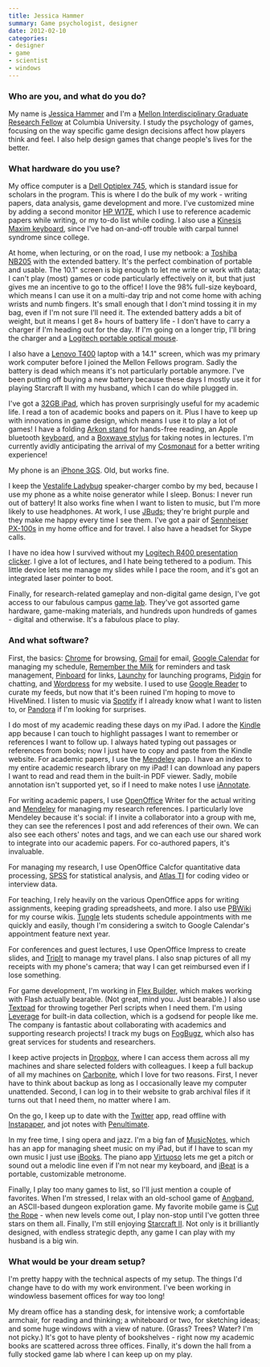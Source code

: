 ```yaml
---
title: Jessica Hammer
summary: Game psychologist, designer
date: 2012-02-10
categories:
- designer
- game
- scientist
- windows
---
```


### Who are you, and what do you do?

My name is [Jessica Hammer](http://www.replayable.net/ "Jessica's website.") and I'm a [Mellon Interdisciplinary Graduate Research Fellow](http://iserp.columbia.edu/content/mellon-interdisciplinary-graduate-fellows-program-paul-f-lazarsfeld-center "Information about the Mellon Interdisciplinary Fellows Program.") at Columbia University. I study the psychology of games, focusing on the way specific game design decisions affect how players think and feel. I also help design games that change people's lives for the better.

### What hardware do you use?

My office computer is a [Dell Optiplex 745][optiplex-745], which is standard issue for scholars in the program. This is where I do the bulk of my work - writing papers, data analysis, game development and more. I've customized mine by adding a second monitor [HP W17E][w17e], which I use to reference academic papers while writing, or my to-do list while coding. I also use a [Kinesis Maxim keyboard][maxim], since I've had on-and-off trouble with carpal tunnel syndrome since college. 

At home, when lecturing, or on the road, I use my netbook: a [Toshiba NB205][nb205] with the extended battery. It's the perfect combination of portable and usable. The 10.1" screen is big enough to let me write or work with data; I can't play (most) games or code particularly effectively on it, but that just gives me an incentive to go to the office! I love the 98% full-size keyboard, which means I can use it on a multi-day trip and not come home with aching wrists and numb fingers. It's small enough that I don't mind tossing it in my bag, even if I'm not sure I'll need it. The extended battery adds a bit of weight, but it means I get 8+ hours of battery life - I don't have to carry a charger if I'm heading out for the day. If I'm going on a longer trip, I'll bring the charger and a [Logitech portable optical mouse][notebook-optical-mouse-plus].

I also have a [Lenovo T400][thinkpad-t400] laptop with a 14.1" screen, which was my primary work computer before I joined the Mellon Fellows program. Sadly the battery is dead which means it's not particularly portable anymore. I've been putting off buying a new battery because these days I mostly use it for playing Starcraft II with my husband, which I can do while plugged in.

I've got a [32GB iPad][ipad], which has proven surprisingly useful for my academic life. I read a ton of academic books and papers on it. Plus I have to keep up with innovations in game design, which means I use it to play a lot of games! I have a folding [Arkon stand][ipm-tab1] for hands-free reading, an Apple bluetooth [keyboard][], and a [Boxwave stylus][capacitive-stylus] for taking notes in lectures. I'm currently avidly anticipating the arrival of my [Cosmonaut][] for a better writing experience!

My phone is an [iPhone 3GS][iphone-3gs]. Old, but works fine.

I keep the [Vestalife Ladybug][ladybug-portable-speaker] speaker-charger combo by my bed, because I use my phone as a white noise generator while I sleep. Bonus: I never run out of battery! It also works fine when I want to listen to music, but I'm more likely to use headphones. At work, I use [JBuds][jbuds-j2]; they're bright purple and they make me happy every time I see them. I've got a pair of [Sennheiser PX-100s][px-100] in my home office and for travel. I also have a headset for Skype calls.

I have no idea how I survived without my [Logitech R400 presentation clicker][wireless-presenter-r400]. I give a lot of lectures, and I hate being tethered to a podium. This little device lets me manage my slides while I pace the room, and it's got an integrated laser pointer to boot.

Finally, for research-related gameplay and non-digital game design, I've got access to our fabulous campus [game lab](http://www.tc.columbia.edu/centers/gamesresearchlab/ "Columbia's game lab."). They've got assorted game hardware, game-making materials, and hundreds upon hundreds of games - digital and otherwise. It's a fabulous place to play.

### And what software?

First, the basics: [Chrome][] for browsing, [Gmail][] for email, [Google Calendar][google-calendar] for managing my schedule, [Remember the Milk][remember-the-milk] for reminders and task management, [Pinboard][] for links, [Launchy][] for launching programs, [Pidgin][] for chatting, and [Wordpress][] for my website. I used to use [Google Reader][google-reader] to curate my feeds, but now that it's been ruined I'm hoping to move to HiveMined. I listen to music via [Spotify][] if I already know what I want to listen to, or [Pandora][] if I'm looking for surprises.

I do most of my academic reading these days on my iPad. I adore the [Kindle][kindle-ios] app because I can touch to highlight passages I want to remember or references I want to follow up. I always hated typing out passages or references from books; now I just have to copy and paste from the Kindle website. For academic papers, I use the [Mendeley][mendeley-ios] app. I have an index to my entire academic research library on my iPad! I can download any papers I want to read and read them in the built-in PDF viewer. Sadly, mobile annotation isn't supported yet, so if I need to make notes I use <a href="http://www.ajidev.com/iannotate/">iAnnotate</a>. 

For writing academic papers, I use [OpenOffice][openoffice] Writer for the actual writing and [Mendeley][] for managing my research references. I particularly love Mendeley because it's social: if I invite a collaborator into a group with me, they can see the references I post and add references of their own. We can also see each others' notes and tags, and we can each use our shared work to integrate into our academic papers. For co-authored papers, it's invaluable.

For managing my research, I use OpenOffice Calcfor quantitative data processing, [SPSS][spss-statistics] for statistical analysis, and [Atlas TI][atlas.ti] for coding video or interview data.

For teaching, I rely heavily on the various OpenOffice apps for writing assignments, keeping grading spreadsheets, and more. I also use [PBWiki][pbworks] for my course wikis. [Tungle][] lets students schedule appointments with me quickly and easily, though I'm considering a switch to Google Calendar's appointment feature next year.

For conferences and guest lectures, I use OpenOffice Impress to create slides, and [TripIt][] to manage my travel plans. I also snap pictures of all my receipts with my phone's camera; that way I can get reimbursed even if I lose something.

For game development, I'm working in [Flex Builder][flash-builder], which makes working with Flash actually bearable. (Not great, mind you. Just bearable.) I also use [Textpad][] for throwing together Perl scripts when I need them. I'm using [Leverage][] for built-in data collection, which is a godsend for people like me. The company is fantastic about collaborating with academics and supporting research projects! I track my bugs on [FogBugz][], which also has great services for students and researchers.

I keep active projects in [Dropbox][], where I can access them across all my machines and share selected folders with colleagues. I keep a full backup of all my machines on [Carbonite][], which I love for two reasons. First, I never have to think about backup as long as I occasionally leave my computer unattended. Second, I can log in to their website to grab archival files if it turns out that I need them, no matter where I am.

On the go, I keep up to date with the [Twitter][twitter-ios] app, read offline with [Instapaper][instapaper-ios], and jot notes with [Penultimate][penultimate-ios].

In my free time, I sing opera and jazz. I'm a big fan of [MusicNotes][], which has an app for managing sheet music on my iPad, but if I have to scan my own music I just use [iBooks][ibooks-ios]. The piano app [Virtuoso][virtuoso-piano-free-2-hd-ios] lets me get a pitch or sound out a melodic line even if I'm not near my keyboard, and [iBeat][ibeat-ios] is a portable, customizable metronome.

Finally, I play too many games to list, so I'll just mention a couple of favorites. When I'm stressed, I relax with an old-school game of [Angband][], an ASCII-based dungeon exploration game. My favorite mobile game is [Cut the Rope][cut-the-rope-ios] - when new levels come out, I play non-stop until I've gotten three stars on them all. Finally, I'm still enjoying [Starcraft II][starcraft-2]. Not only is it brilliantly designed, with endless strategic depth, any game I can play with my husband is a big win.

### What would be your dream setup?

I'm pretty happy with the technical aspects of my setup. The things I'd change have to do with my work environment. I've been working in windowless basement offices for way too long!

My dream office has a standing desk, for intensive work; a comfortable armchair, for reading and thinking; a whiteboard or two, for sketching ideas; and some huge windows with a view of nature. (Grass? Trees? Water? I'm not picky.) It's got to have plenty of bookshelves - right now my academic books are scattered across three offices. Finally, it's down the hall from a fully stocked game lab where I can keep up on my play.

[angband]: https://en.wikipedia.org/wiki/Angband_(video_game) "A roguelike dungeon explorer game."
[atlas.ti]: https://atlasti.com/?q=%2Findex.html "A qualitative analysis tool."
[capacitive-stylus]: https://www.boxwave.com/stylus/capacitive-stylus/bwpds/tgz/ "A touch stylus."
[carbonite]: https://www.carbonite.com/ "An online backup service."
[chrome]: https://www.google.com/intl/en/chrome/ "A WebKit-based browser, where each tab runs in its own thread."
[cosmonaut]: https://www.studioneat.com/products/cosmonaut "A wide-grip stylus."
[cut-the-rope-ios]: https://apps.apple.com/us/app/cut-the-rope/id380293530 "A game where you need to cut ropes to feed a little monster."
[dropbox]: https://www.dropbox.com/ "Online syncing and storage."
[flash-builder]: http://web.archive.org/web/20180623141517/https://helpx.adobe.com/creative-cloud/kb/creative-cloud-apps-download.html "A tool for generating Flash apps via the Flex framework."
[fogbugz]: http://web.archive.org/web/20210126050156/https://www.manuscript.com/ "Bug/issue tracking software."
[gmail]: https://mail.google.com/mail/u/0/ "Web-based email."
[google-calendar]: https://en.wikipedia.org/wiki/Google_Calendar "A web-based calendar client."
[google-reader]: https://en.wikipedia.org/wiki/Google_Reader "A web-based feed reader."
[ibeat-ios]: https://apps.apple.com/us/app/ibeat-the-metronome/id398984403 "A metronome app."
[ibooks-ios]: https://apps.apple.com/us/app/ibooks/id364709193 "A book reader for iOS."
[instapaper-ios]: http://web.archive.org/web/20221221083204/https://www.instapaper.com/iphone "An iPhone app for reading Instapaper saved pages."
[ipad]: https://www.apple.com/ipad/ "A tablet device."
[iphone-3gs]: https://en.wikipedia.org/wiki/IPhone_3GS "A 3 megapixel smartphone."
[ipm-tab1]: http://web.archive.org/web/20150728180220/http://www.arkon.com:80/iPad_accessories/ipad-stand.html "A stand for the iPad."
[jbuds-j2]: https://www.jlab.com/jbuds-j2-noise-canceling-earbuds-p-12.html "In-ear headphones."
[keyboard]: https://www.apple.com/us/shop/goto/mac/accessories "The keyboard."
[kindle-ios]: https://apps.apple.com/gb/app/kindle/id302584613 "An iPhone app for accessing Kindle content from Amazon."
[ladybug-portable-speaker]: http://web.archive.org/web/20180522195620/https://www.amazon.com/Vestalife-Ladybug-Portable-Speaker-Black/dp/B001DT2O4M "Portable speakers."
[launchy]: http://www.launchy.net "A launcher for Windows."
[leverage]: https://www.pr-sol.com/ "A data collection SDK aimed at games."
[maxim]: http://web.archive.org/web/20190101033740/https://www.kinesis-ergo.com/shop/maxim-for-pc/ "A split, adjustable keyboard."
[mendeley-ios]: http://web.archive.org/web/20210116192739/https://apps.apple.com/us/app/mendeley-reference-manager/id380669300 "A client for the academic service."
[mendeley]: https://www.mendeley.com/ "A reference and academic service."
[musicnotes]: https://www.musicnotes.com/ "An online sheet music store."
[nb205]: http://web.archive.org/web/20230203160420/http://www.amazon.com/Toshiba-NB205-N210-NB200-10-1-Inch-Netbook/dp/B002BDUAEK "A mini PC notebook."
[notebook-optical-mouse-plus]: http://web.archive.org/web/20161024214301/https://www.amazon.com/Logitech-Notebook-Optical-Mouse-Plus/dp/B0002MRN60 "A mouse."
[openoffice]: http://www.openoffice.org/ "An open-source office suite."
[optiplex-745]: https://www.dell.com/us/dfb/p/optiplex-745/pd "A PC desktop tower."
[pandora]: http://www.pandora.com/restricted "A personalised Internet radio station."
[pbworks]: https://www.pbworks.com/ "A wiki service."
[penultimate-ios]: https://apps.apple.com/us/app/penultimate/id354098826 "A digital sketchbook app."
[pidgin]: https://www.pidgin.im/ "An open-source multi-protocol chat client."
[pinboard]: http://pinboard.in/ "A bookmarking web service."
[px-100]: http://web.archive.org/web/20230706202542/https://www.amazon.com/Sennheiser-100-Lightweight-Discontinued-Manufacturer/dp/B000089GN3 "Collapsible headphones."
[remember-the-milk]: https://www.rememberthemilk.com/ "An online task/to-do list service."
[spotify]: https://open.spotify.com/__noul__?pfhp=2c2ccb58-8a92-4713-a1c0-8b43b3090b49 "A music streaming service."
[spss-statistics]: https://www.ibm.com/products "Statistics analysis software."
[starcraft-2]: http://web.archive.org/web/20150912043344/http://www.starcraft2.com/ "A sci-fi RTS game."
[textpad]: https://www.textpad.com/home "A text editor for Windows."
[thinkpad-t400]: http://web.archive.org/web/20160811032714/http://www.lenovo.com:80/us/en/PDFs/Thinkpad_t400_and_t500_datasheet.html "A PC laptop with a 14.1 inch screen."
[tripit]: https://www.tripit.com/web "A travel planning web service."
[tungle]: https://web.archive.org/web/*/www.tungle.me "A scheduling service for Blackberries."
[twitter-ios]: https://apps.apple.com/app/twitter/id333903271 "A Twitter client."
[virtuoso-piano-free-2-hd-ios]: https://apps.apple.com/us/app/virtuoso-piano-free-2-hd/id304075989 "A piano playing/learning app."
[w17e]: http://web.archive.org/web/20160417054052/http://www.amazon.com/HP-W17E-Flat-Panel-Monitor/dp/B000RHEXA4 "A 17 inch LCD monitor."
[wireless-presenter-r400]: https://www.logitech.com/en-us/product/wireless-presenter-r400.html "A wireless presenter device."
[wordpress]: https://wordpress.com/ "Weblog publishing software."
